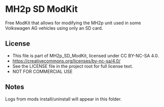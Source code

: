 # MH2p SD ModKit
Free ModKit that allows for modifying the MH2p unit used in some Volkswagen AG vehicles using only an SD card.
## License
 - This file is part of MH2p_SD_ModKit, licensed under CC BY-NC-SA 4.0.
 - https://creativecommons.org/licenses/by-nc-sa/4.0/
 - See the LICENSE file in the project root for full license text.
 - NOT FOR COMMERCIAL USE
## Notes
Logs from mods install/uninstall will appear in this folder.